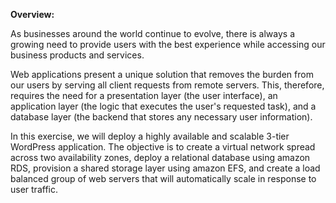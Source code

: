 **Overview:**

As businesses around the world continue to evolve, there is always a
growing need to provide users with the best experience while accessing
our business products and services.

Web applications present a unique solution that removes the burden from
our users by serving all client requests from remote servers. This,
therefore, requires the need for a presentation layer (the user
interface), an application layer (the logic that executes the user\'s
requested task), and a database layer (the backend that stores any
necessary user information).

In this exercise, we will deploy a highly available and scalable 3-tier
WordPress application. The objective is to create a virtual network
spread across two availability zones, deploy a relational database using
amazon RDS, provision a shared storage layer using amazon EFS, and
create a load balanced group of web servers that will automatically
scale in response to user traffic.
